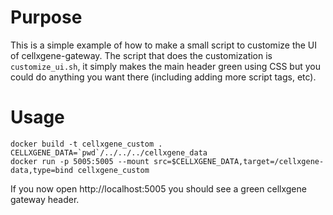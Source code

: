 # Purpose

This is a simple example of how to make a small script to customize the UI of cellxgene-gateway. The script that does the customization is `customize_ui.sh`, it simply makes the main header green using CSS but you could do anything you want there (including adding more script tags, etc).

# Usage

```
docker build -t cellxgene_custom .
CELLXGENE_DATA=`pwd`/../../../cellxgene_data
docker run -p 5005:5005 --mount src=$CELLXGENE_DATA,target=/cellxgene-data,type=bind cellxgene_custom
```

If you now open http://localhost:5005 you should see a green cellxgene gateway header.

